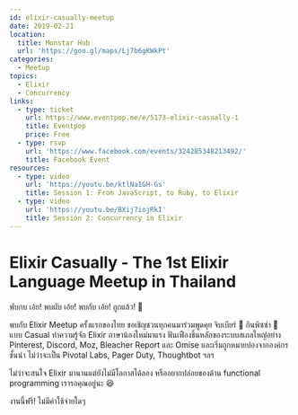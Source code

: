 ```yaml
---
id: elixir-casually-meetup
date: 2019-02-21
location:
  title: Monstar Hub
  url: 'https://goo.gl/maps/Lj7b6gKWkPt'
categories:
  - Meetup
topics:
  - Elixir
  - Concurrency
links:
  - type: ticket
    url: https://www.eventpop.me/e/5173-elixir-casually-1
    title: Eventpop
    price: Free
  - type: rsvp
    url: 'https://www.facebook.com/events/324285348213492/'
    title: Facebook Event
resources:
  - type: video
    url: 'https://youtu.be/ktlNa1GH-Gs'
    title: Session 1: From JavaScript, to Ruby, to Elixir
  - type: video
    url: 'https://youtu.be/BXij7iojRkI'
    title: Session 2: Concurrency in Elixir
---
```

# Elixir Casually - The 1st Elixir Language Meetup in Thailand

พับกบ เอ้ย!
พบผับ เอ้ย!
พบกับ เอ้ย!
ถูกแล้ว! 🐸

พบกับ Elixir Meetup ครั้งแรกของไทย ขอเชิญชวนทุกคนมาร่วมพูดคุย จิบเบียร์ 🍻 กินพิซซ่า 🍕 แบบ Casual ทำความรู้จัก Elixir ภาษาน้องใหม่มาแรง ฟันเฟืองชิ้นหลักของระบบสเกลใหญ่อย่าง Pinterest, Discord, Moz, Bleacher Report และ Omise และเริ่มถูกหมายปองจากองค์กรชั้นนำ ไม่ว่าจะเป็น Pivotal Labs, Pager Duty, Thoughtbot ฯลฯ

ไม่ว่าจะสนใจ Elixir มานานแต่ยังไม่มีโอกาสได้ลอง หรืออยากปล่อยของด้าน functional programming เรารอคุณอยู่นะ 😆

งานนี้ฟรี! ไม่มีค่าใช้จ่ายใดๆ
